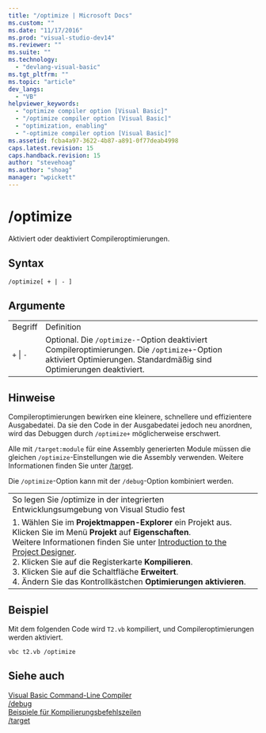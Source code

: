 ```yaml
---
title: "/optimize | Microsoft Docs"
ms.custom: ""
ms.date: "11/17/2016"
ms.prod: "visual-studio-dev14"
ms.reviewer: ""
ms.suite: ""
ms.technology: 
  - "devlang-visual-basic"
ms.tgt_pltfrm: ""
ms.topic: "article"
dev_langs: 
  - "VB"
helpviewer_keywords: 
  - "optimize compiler option [Visual Basic]"
  - "/optimize compiler option [Visual Basic]"
  - "optimization, enabling"
  - "-optimize compiler option [Visual Basic]"
ms.assetid: fcba4a97-3622-4b87-a891-0f77deab4998
caps.latest.revision: 15
caps.handback.revision: 15
author: "stevehoag"
ms.author: "shoag"
manager: "wpickett"
---
```

# /optimize
Aktiviert oder deaktiviert Compileroptimierungen.  
  
## Syntax  
  
```  
/optimize[ + | - ]  
```  
  
## Argumente  
  
|||  
|-|-|  
|Begriff|Definition|  
|`+`  &#124; `-`|Optional.  Die `/optimize-`\-Option deaktiviert Compileroptimierungen.  Die `/optimize+`\-Option aktiviert Optimierungen.  Standardmäßig sind Optimierungen deaktiviert.|  
  
## Hinweise  
 Compileroptimierungen bewirken eine kleinere, schnellere und effizientere Ausgabedatei.  Da sie den Code in der Ausgabedatei jedoch neu anordnen, wird das Debuggen durch `/optimize+` möglicherweise erschwert.  
  
 Alle mit `/target:module` für eine Assembly generierten Module müssen die gleichen `/optimize`\-Einstellungen wie die Assembly verwenden.  Weitere Informationen finden Sie unter [\/target](../../../visual-basic/reference/command-line-compiler/target.md).  
  
 Die `/optimize`\-Option kann mit der `/debug`\-Option kombiniert werden.  
  
||  
|-|  
|So legen Sie \/optimize in der integrierten Entwicklungsumgebung von Visual Studio fest|  
|1.  Wählen Sie im **Projektmappen\-Explorer** ein Projekt aus.  Klicken Sie im Menü **Projekt** auf **Eigenschaften**.<br />     Weitere Informationen finden Sie unter [Introduction to the Project Designer](http://msdn.microsoft.com/de-de/898dd854-c98d-430c-ba1b-a913ce3c73d7).<br />2.  Klicken Sie auf die Registerkarte **Kompilieren**.<br />3.  Klicken Sie auf die Schaltfläche **Erweitert**.<br />4.  Ändern Sie das Kontrollkästchen **Optimierungen aktivieren**.|  
  
## Beispiel  
 Mit dem folgenden Code wird `T2.vb` kompiliert, und Compileroptimierungen werden aktiviert.  
  
```  
vbc t2.vb /optimize  
```  
  
## Siehe auch  
 [Visual Basic Command\-Line Compiler](../../../visual-basic/reference/command-line-compiler/index.md)   
 [\/debug](../../../visual-basic/reference/command-line-compiler/debug.md)   
 [Beispiele für Kompilierungsbefehlszeilen](../../../visual-basic/reference/command-line-compiler/sample-compilation-command-lines.md)   
 [\/target](../../../visual-basic/reference/command-line-compiler/target.md)